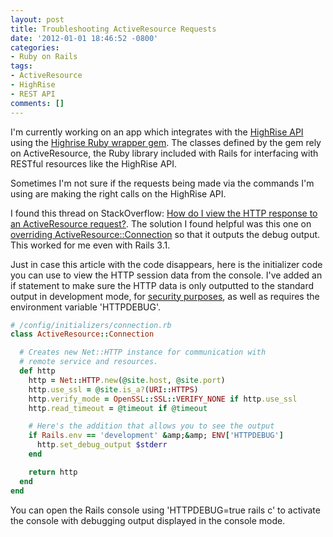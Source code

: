 ```yaml
---
layout: post
title: Troubleshooting ActiveResource Requests
date: '2012-01-01 18:46:52 -0800'
categories:
- Ruby on Rails
tags:
- ActiveResource
- HighRise
- REST API
comments: []
---
```

I'm currently working on an app which integrates with the <a href="http://developer.37signals.com/highrise/people" target="_blank">HighRise API</a> using the <a href="https://github.com/tapajos/highrise" target="_blank">Highrise Ruby wrapper gem</a>. The classes defined by the gem rely on ActiveResource, the Ruby library included with Rails for interfacing with RESTful resources like the HighRise API.

Sometimes I'm not sure if the requests being made via the commands I'm using are making the right calls on the HighRise API.

I found this thread on StackOverflow: <a href="http://stackoverflow.com/questions/227907/how-do-i-view-the-http-response-to-an-activeresource-request" target="_blank">How do I view the HTTP response to an ActiveResource request?</a>. The solution I found helpful was this one on <a href="http://www.jroller.com/bokmann/entry/debugging_activerecord_web_services" target="_blank">overriding ActiveResource::Connection</a> so that it outputs the debug output. This worked for me even with Rails 3.1.

Just in case this article with the code disappears, here is the initializer code you can use to view the HTTP session data from the console. I've added an if statement to make sure the HTTP data is only outputted to the standard output in development mode, for <a href="http://ruby-doc.org/stdlib-1.9.3/libdoc/net/http/rdoc/Net/HTTP.html#method-i-set_debug_output" target="_blank">security purposes</a>, as well as requires the environment variable 'HTTPDEBUG'.

``` ruby
# /config/initializers/connection.rb
class ActiveResource::Connection

  # Creates new Net::HTTP instance for communication with
  # remote service and resources.
  def http
    http = Net::HTTP.new(@site.host, @site.port)
    http.use_ssl = @site.is_a?(URI::HTTPS)
    http.verify_mode = OpenSSL::SSL::VERIFY_NONE if http.use_ssl
    http.read_timeout = @timeout if @timeout

    # Here's the addition that allows you to see the output
    if Rails.env == 'development' &amp;&amp; ENV['HTTPDEBUG']
      http.set_debug_output $stderr
    end

    return http
  end
end
```

You can open the Rails console using 'HTTPDEBUG=true rails c' to activate the console with debugging output displayed in the console mode.
